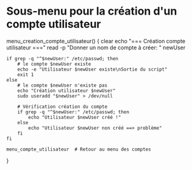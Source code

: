 # Sous-menu pour la création d'un compte utilisateur 
menu_creation_compte_utilisateur() { 
    clear
    echo "=== Création compte utilisateur ==="
    read -p "Donner un nom de compte à créer: " newUser

    if grep -q "^$newUser:" /etc/passwd; then
        # le compte $newUser existe
        echo -e "Utilisateur $newUser existe\nSortie du script"
        exit 1
    else
        # le compte $newUser n'existe pas
        echo "Création utilisateur $newUser"
        sudo useradd "$newUser" > /dev/null

        # Vérification création du compte
        if grep -q "^$newUser:" /etc/passwd; then
            echo "Utilisateur $newUser créé !"
        else
            echo "Utilisateur $newUser non créé ==> problème"
        fi
    fi

    menu_compte_utilisateur  # Retour au menu des comptes
}
